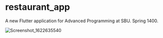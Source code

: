 
# restaurant_app

A new Flutter application for Advanced Programming at SBU. Spring 1400.

![Screenshot_1622635540](https://user-images.githubusercontent.com/79784901/120478789-75103400-c3c2-11eb-9401-9928f3b0f293.png)
